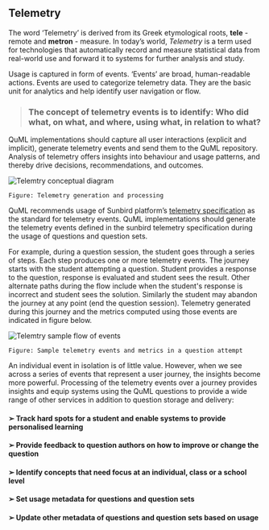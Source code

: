 ## Telemetry

The word ‘Telemetry’ is derived from its Greek etymological roots, **tele** - remote and
**metron** - measure. In today’s world, *Telemetry* is a term used for technologies that
automatically record and measure statistical data from real-world use and forward it to systems for further analysis and study.

Usage is captured in form of events. ‘Events’ are broad, human-readable actions. Events
are used to categorize telemetry data. They are the basic unit for analytics and help
identify user navigation or flow.

> ### The concept of telemetry events is to identify: Who did what, on what, and where, using what, in relation to what?

QuML implementations should capture all user interactions (explicit and implicit),
generate telemetry events and send them to the QuML repository. Analysis of telemetry
offers insights into behaviour and usage patterns, and thereby drive decisions,
recommendations, and outcomes.

![Telemtry conceptual diagram](https://github.com/sunbird-specs/inQuiry/blob/master/v1/images/Telemetry_concept.png)

```
Figure: Telemetry generation and processing
```

QuML recommends usage of Sunbird platform’s [telemetry specification](http://docs.sunbird.org/latest/developer-docs/telemetry/overview/) as the standard for telemetry events. QuML implementations should
generate the telemetry events defined in the sunbird telemetry specification during the
usage of questions and question sets.

For example, during a question session, the student goes through a series of steps. Each
step produces one or more telemetry events. The journey starts with the student
attempting a question. Student provides a response to the question, response is
evaluated and student sees the result. Other alternate paths during the flow include
when the student's response is incorrect and student sees the solution. Similarly the
student may abandon the journey at any point (end the question session). Telemetry
generated during this journey and the metrics computed using those events are
indicated in figure below.

![Telemtry sample flow of events](https://github.com/sunbird-specs/inQuiry/blob/master/v1/images/Telemetry_sample_flow.png)

```
Figure: Sample telemetry events and metrics in a question attempt
```

An individual event in isolation is of little value. However, when we see across a series
of events that represent a user journey, the insights become more powerful. Processing
of the telemetry events over a journey provides insights and equip systems using the
QuML questions to provide a wide range of other services in addition to question
storage and delivery:

#### ➢ Track hard spots for a student and enable systems to provide personalised learning

#### ➢ Provide feedback to question authors on how to improve or change the question

#### ➢ Identify concepts that need focus at an individual, class or a school level

#### ➢ Set usage metadata for questions and question sets

#### ➢ Update other metadata of questions and question sets based on usage
